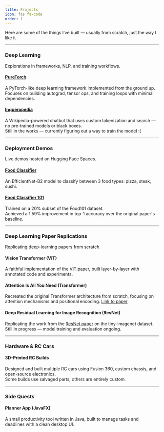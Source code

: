 ```yaml
---
title: Projects
icon: fas fa-code
order: 1
---
```


Here are some of the things I’ve built — usually from scratch, just the way I like it  

---

### Deep Learning
Explorations in frameworks, NLP, and training workflows.

#### [PureTorch](https://github.com/Dristro/PureTorch)
A PyTorch-like deep learning framework implemented from the ground up.  
Focuses on building autograd, tensor ops, and training loops with minimal dependencies.

#### [Inqueropedia](https://github.com/Dristro/Inqueropedia)
A Wikipedia-powered chatbot that uses custom tokenization and search — no pre-trained models or black boxes.  
Still in the works — currently figuring out a way to train the model :(

---

### Deployment Demos
Live demos hosted on Hugging Face Spaces.

#### [Food Classifier](https://huggingface.co/spaces/Dristro/food_classifier)
An EfficientNet-B2 model to classify between 3 food types: pizza, steak, sushi.

#### [Food Classifier 101](https://huggingface.co/spaces/Dristro/food_classifier_101)
Trained on a 20% subset of the Food101 dataset.  
Achieved a 1.59% improvement in top-1 accuracy over the original paper's baseline.

---

### Deep Learning Paper Replications
Replicating deep-learning papers from scratch.

#### Vision Transformer (ViT)
A faithful implementation of the [ViT paper](https://arxiv.org/abs/2010.11929), built layer-by-layer with annotated code and experiments.

#### Attention Is All You Need (Transformer)
Recreated the original Transformer architecture from scratch, focusing on attention mechanisms and positional encoding.
[Link to paper](https://arxiv.org/abs/1706.03762)

#### Deep Residual Learning for Image Recognition (ResNet)
Replicating the work from the [ResNet paper](https://arxiv.org/abs/1512.03385) on the tiny-imagenet dataset.
Still in progress — model training and evaluation ongoing.

---

### Hardware & RC Cars

#### 3D-Printed RC Builds
Designed and built multiple RC cars using Fusion 360, custom chassis, and open-source electronics.  
Some builds use salvaged parts, others are entirely custom.

---

### Side Quests

#### Planner App (JavaFX)
A small productivity tool written in Java, built to manage tasks and deadlines with a clean desktop UI.

<!-- TODO: Add demo images or writeups for each project -->
